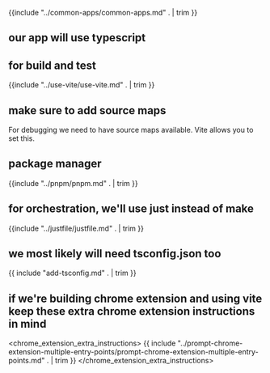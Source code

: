 {{include "../common-apps/common-apps.md" . | trim }}

## our app will use typescript

## for build and test

{{include "../use-vite/use-vite.md" . | trim }}

## make sure to add source maps

For debugging we need to have source maps available. Vite allows you to set this.

## package manager

{{include "../pnpm/pnpm.md" . | trim }}

## for orchestration, we'll use just instead of make

{{include "../justfile/justfile.md" . | trim }}

## we most likely will need tsconfig.json too

{{ include "add-tsconfig.md" . | trim }}

## if we're building chrome extension and using vite keep these extra chrome extension instructions in mind

<chrome_extension_extra_instructions>
{{ include "../prompt-chrome-extension-multiple-entry-points/prompt-chrome-extension-multiple-entry-points.md" . | trim }}
</chrome_extension_extra_instructions>

